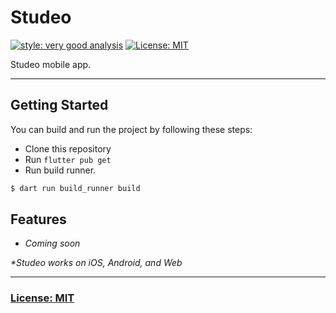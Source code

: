 # Studeo

[![style: very good analysis][very_good_analysis_badge]][very_good_analysis_link]
[![License: MIT][license_badge]][license_link]

Studeo mobile app.

---

## Getting Started

You can build and run the project by following these steps:

* Clone this repository
* Run ``flutter pub get``
* Run build runner.

```sh
$ dart run build_runner build
```

## Features

- _Coming soon_

_\*Studeo works on iOS, Android, and Web_

---

### [License: MIT](LICENSE.md)

[license_badge]: https://img.shields.io/badge/license-MIT-blue.svg
[license_link]: https://opensource.org/licenses/MIT
[very_good_analysis_badge]: https://img.shields.io/badge/style-very_good_analysis-B22C89.svg
[very_good_analysis_link]: https://pub.dev/packages/very_good_analysis
